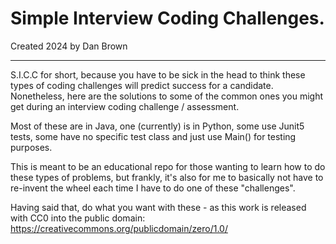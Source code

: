 # Simple Interview Coding Challenges.


Created 2024 by Dan Brown

------------------------------------

S.I.C.C for short, because you have to be sick in the head to think these types of coding challenges will predict success for a candidate. 
Nonetheless, here are the solutions to some of the common ones you might get during an interview coding challenge / assessment.

Most of these are in Java, one (currently) is in Python, some use Junit5 tests, some have no specific test class and just use Main() for testing purposes.

This is meant to be an educational repo for those wanting to learn how to do these types of problems, but frankly, it's also for me to basically not have to 
re-invent the wheel each time I have to do one of these "challenges". 

Having said that, do what you want with these - as this work is released with CC0 into the public domain:
https://creativecommons.org/publicdomain/zero/1.0/
